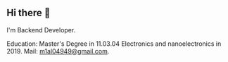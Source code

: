 ## Hi there 👋

<!--
**m1al04949/m1al04949** is a ✨ _special_ ✨ repository because its `README.md` (this file) appears on your GitHub profile.

Here are some ideas to get you started:

- 🔭 I’m currently working on ...
- 🌱 I’m currently learning ...
- 👯 I’m looking to collaborate on ...
- 🤔 I’m looking for help with ...
- 💬 Ask me about ...
- 📫 How to reach me: ...
- 😄 Pronouns: ...
- ⚡ Fun fact: ...
-->
I'm Backend Developer.

Education: Master's Degree in 11.03.04 Electronics and nanoelectronics in 2019.
Mail: m1al04949@gmail.com.
